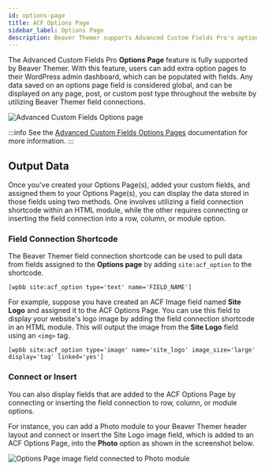 ```yaml
---
id: options-page
title: ACF Options Page
sidebar_label: Options Page
description: Beaver Themer supports Advanced Custom Fields Pro's options page feature for adding custom fields and displaying their data on any page, post, or custom post type.
---
```


The Advanced Custom Fields Pro **Options Page** feature is fully supported by Beaver Themer. With this feature, users can add extra option pages to their WordPress admin dashboard, which can be populated with fields. Any data saved on an options page field is considered global, and can be displayed on any page, post, or custom post type throughout the website by utilizing Beaver Themer field connections.

![Advanced Custom Fields Options page](/img/beaver-themer/integrations--acf--options-page--1.jpg)

:::info
See the [Advanced Custom Fields Options Pages](https://www.advancedcustomfields.com/resources/options-page/) documentation for more information.
:::

## Output Data

Once you've created your Options Page(s), added your custom fields, and assigned them to your Options Page(s), you can display the data stored in those fields using two methods. One involves utilizing a field connection shortcode within an HTML module, while the other requires connecting or inserting the field connection into a row, column, or module option.

### Field Connection Shortcode

The Beaver Themer field connection shortcode can be used to pull data from fields assigned to the **Options page** by adding `site:acf_option` to the shortcode.

```markup
[wpbb site:acf_option type='text' name='FIELD_NAME']
```

For example, suppose you have created an ACF Image field named **Site Logo** and assigned it to the ACF Options Page. You can use this field to display your website's logo image by adding the field connection shortcode in an HTML module. This will output the image from the **Site Logo** field using an `<img>` tag.

```markup
[wpbb site:acf_option type='image' name='site_logo' image_size='large' display='tag' linked='yes']
```

### Connect or Insert

You can also display fields that are added to the ACF Options Page by connecting or inserting the field connection to row, column, or module options.

For instance, you can add a Photo module to your Beaver Themer header layout and connect or insert the Site Logo image field, which is added to an ACF Options Page, into the **Photo** option as shown in the screenshot below.

![Options Page image field connected to Photo module](/img/beaver-themer/integrations--acf--options-page--2.jpg)
